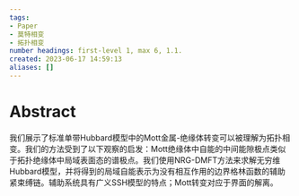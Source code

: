 ```yaml
---
tags: 
- Paper
- 莫特相变
- 拓扑相变
number headings: first-level 1, max 6, 1.1.
created: 2023-06-17 14:59:13
aliases: []
---
```


# Abstract

我们展示了标准单带Hubbard模型中的Mott金属-绝缘体转变可以被理解为拓扑相变。我们的方法受到了以下观察的启发：Mott绝缘体中自能的中间能隙极点类似于拓扑绝缘体中局域表面态的谱极点。我们使用NRG-DMFT方法来求解无穷维Hubbard模型，并将得到的局域自能表示为没有相互作用的边界格林函数的辅助紧束缚链。辅助系统具有广义SSH模型的特点；Mott转变对应于界面的解离。

